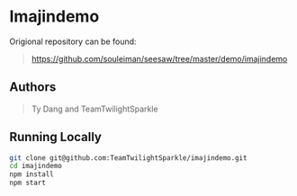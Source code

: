 # Imajindemo
Origional repository can be found: 
> https://github.com/souleiman/seesaw/tree/master/demo/imajindemo 

## Authors
> Ty Dang and TeamTwilightSparkle

## Running Locally

```sh
git clone git@github.com:TeamTwilightSparkle/imajindemo.git
cd imajindemo
npm install
npm start
```
